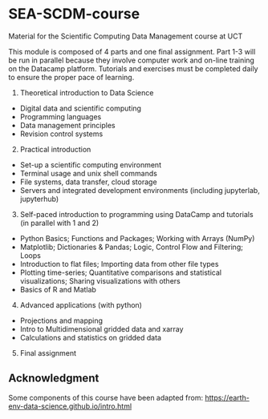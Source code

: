 # SEA-SCDM-course
Material for the Scientific Computing Data Management course at UCT

This module is composed of 4 parts and one final assignment. Part 1-3 will be run in parallel because they involve computer work and on-line training on the Datacamp platform. Tutorials and exercises must be completed daily to ensure the proper pace of learning.

1. Theoretical introduction to Data Science
  * Digital data and scientific computing
  * Programming languages
  * Data management principles
  * Revision control systems
2. Practical introduction
  * Set-up a scientific computing environment
  * Terminal usage and unix shell commands
  * File systems, data transfer, cloud storage
  * Servers and integrated development environments (including jupyterlab, jupyterhub)
3. Self-paced introduction to programming using DataCamp and tutorials (in parallel with 1 and 2)
  * Python Basics; Functions and Packages; Working with Arrays (NumPy)
  * Matplotlib; Dictionaries & Pandas; Logic, Control Flow and Filtering; Loops
  * Introduction to flat files; Importing data from other file types
  * Plotting time-series; Quantitative comparisons and statistical visualizations; Sharing visualizations with others
  * Basics of R and Matlab
4. Advanced applications (with python)
  * Projections and mapping
  * Intro to Multidimensional gridded data and xarray
  * Calculations and statistics on gridded data
5. Final assignment

## Acknowledgment
Some components of this course have been adapted from: 
https://earth-env-data-science.github.io/intro.html
